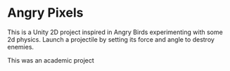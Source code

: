 # Angry Pixels

This is a Unity 2D project inspired in Angry Birds experimenting with some 2d physics. Launch a projectile by setting its force and angle to destroy enemies.

This was an academic project
